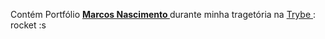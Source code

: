 Contém Portfólio __[ Marcos Nascimento ](https://www.linkedin.com/in/marcos-nascimento-257094240/)__ durante minha tragetória na [ Trybe ](https://www.betrybe.com/) : rocket :s
